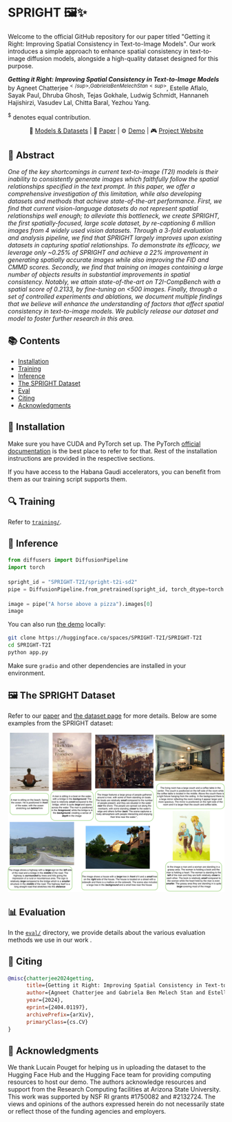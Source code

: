 # SPRIGHT 🖼️✨

Welcome to the official GitHub repository for our paper titled "Getting it Right: Improving Spatial Consistency in Text-to-Image Models". Our work introduces a simple approach to enhance spatial consistency in text-to-image diffusion models, alongside a high-quality dataset designed for this purpose.

**_Getting it Right: Improving Spatial Consistency in Text-to-Image Models_** by Agneet Chatterjee<sup>$</sup>, Gabriela Ben Melech Stan<sup>$</sup>, Estelle Aflalo, Sayak Paul, Dhruba Ghosh, Tejas Gokhale, Ludwig Schmidt, Hannaneh Hajishirzi, Vasudev Lal, Chitta Baral, Yezhou Yang.

<sup>$</sup> denotes equal contribution.

<p align="center">
    🤗 <a href="https://huggingface.co/SPRIGHT-T2I" target="_blank">Models & Datasets</a> | 📃 <a href="https://arxiv.org/abs/2404.01197" target="_blank">Paper</a> |
    ⚙️ <a href="https://huggingface.co/spaces/SPRIGHT-T2I/SPRIGHT-T2I" target="_blank">Demo</a> |
    🎮 <a href="https://spright-t2i.github.io/" target="_blank">Project Website</a>
</p>

## 📄 Abstract
_One of the key shortcomings in current text-to-image (T2I) models is their inability to consistently generate images which faithfully follow the spatial relationships specified in the text prompt. In this paper, we offer a comprehensive investigation of this limitation, while also developing datasets and methods that achieve state-of-the-art performance. First, we find that current vision-language datasets do not represent spatial relationships well enough; to alleviate this bottleneck, we create SPRIGHT, the first spatially-focused, large scale dataset, by re-captioning 6 million images from 4 widely used vision datasets. Through a 3-fold evaluation and analysis pipeline, we find that SPRIGHT largely improves upon existing datasets in capturing spatial relationships. To demonstrate its efficacy, we leverage only \~0.25% of SPRIGHT and achieve a 22% improvement in generating spatially accurate images while also improving the FID and CMMD scores. Secondly, we find that training on images containing a large number of objects results in substantial improvements in spatial consistency. Notably, we attain state-of-the-art on T2I-CompBench with a spatial score of 0.2133, by fine-tuning on <500 images. Finally, through a set of controlled experiments and ablations, we document multiple findings that we believe will enhance the understanding of factors that affect spatial consistency in text-to-image models. We publicly release our dataset and
model to foster further research in this area._

## 📚 Contents
- [Installation](#installation)
- [Training](#training)
- [Inference](#inference)
- [The SPRIGHT Dataset](#the-spright-dataset)
- [Eval](#evaluation)
- [Citing](#citing)
- [Acknowledgments](#ack)

<a name="installation"></a>
## 💾 Installation

Make sure you have CUDA and PyTorch set up. The PyTorch [official documentation](https://pytorch.org/) is the best place to refer to for that. Rest of the installation instructions are provided in the respective sections. 

If you have access to the Habana Gaudi accelerators, you can benefit from them as our training script supports them.

<a name="training"></a>
## 🔍 Training

Refer to [`training/`](./training).

<a name="inference"></a>
## 🌺 Inference

```python
from diffusers import DiffusionPipeline
import torch 

spright_id = "SPRIGHT-T2I/spright-t2i-sd2"
pipe = DiffusionPipeline.from_pretrained(spright_id, torch_dtype=torch.float16).to("cuda")

image = pipe("A horse above a pizza").images[0]
image
```

You can also run [the demo](https://huggingface.co/spaces/SPRIGHT-T2I/SPRIGHT-T2I) locally:

```bash
git clone https://huggingface.co/spaces/SPRIGHT-T2I/SPRIGHT-T2I
cd SPRIGHT-T2I
python app.py
```

Make sure `gradio` and other dependencies are installed in your environment.

<a name="the-spright-dataset"></a>
## 🖼️ The SPRIGHT Dataset

Refer to our [paper](https://arxiv.org/abs/2404.01197) and [the dataset page](https://huggingface.co/datasets/SPRIGHT-T2I/spright) for more details. Below are some examples from the SPRIGHT dataset:

<p align="center">
<img src="assets/spright_good-1.png"/>
</p>

<a name="evaluation"></a>
## 📊 Evaluation

In the [`eval/`](./eval) directory, we provide details about the various evaluation methods we use in our work .

<a name="citing"></a>
## 📜 Citing

```bibtex
@misc{chatterjee2024getting,
      title={Getting it Right: Improving Spatial Consistency in Text-to-Image Models}, 
      author={Agneet Chatterjee and Gabriela Ben Melech Stan and Estelle Aflalo and Sayak Paul and Dhruba Ghosh and Tejas Gokhale and Ludwig Schmidt and Hannaneh Hajishirzi and Vasudev Lal and Chitta Baral and Yezhou Yang},
      year={2024},
      eprint={2404.01197},
      archivePrefix={arXiv},
      primaryClass={cs.CV}
}
```

<a name="ack"></a>
## 🙏 Acknowledgments

We thank Lucain Pouget for helping us in uploading the dataset to the Hugging Face Hub and the Hugging Face team for providing computing resources to host our demo. The authors acknowledge resources and support from the Research Computing facilities at Arizona State University. This work was supported by NSF RI grants \#1750082 and \#2132724. The views and opinions of the authors expressed herein do not necessarily state or reflect those of the funding agencies and employers. 
